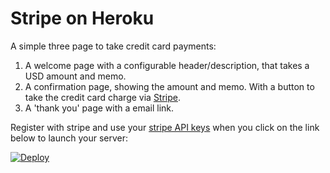 # Stripe on Heroku

A simple three page to take credit card payments:

1. A welcome page with a configurable header/description, that takes a USD
   amount and memo.
2. A confirmation page, showing the amount and memo. With a button to take the
   credit card charge via [Stripe](http://stripe.com).
3. A 'thank you' page with a email link.

Register with stripe and use your [stripe API
keys](https://dashboard.stripe.com/account/apikeys) when you click on the link
below to launch your server:

[![Deploy](https://www.herokucdn.com/deploy/button.svg)](https://heroku.com/deploy)
